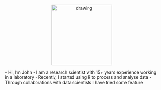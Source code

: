 <p align="center">
<img src="https://focyte.com/wp-content/uploads/2022/08/JFoster_Headshot-1466x2048.jpg" alt="drawing" width="200"/>
</p>

<t align="center">
- Hi, I’m John
</t>
<t align="center">
- I am a research scientist with 15+ years experience working in a laboratory
- Recently, I started using R to process and analyse data
- Through collaborations with data scientists I have tried some feature
</t>

<!---
focyte/focyte is a ✨ special ✨ repository because its `README.md` (this file) appears on your GitHub profile.
You can click the Preview link to take a look at your changes.
--->
